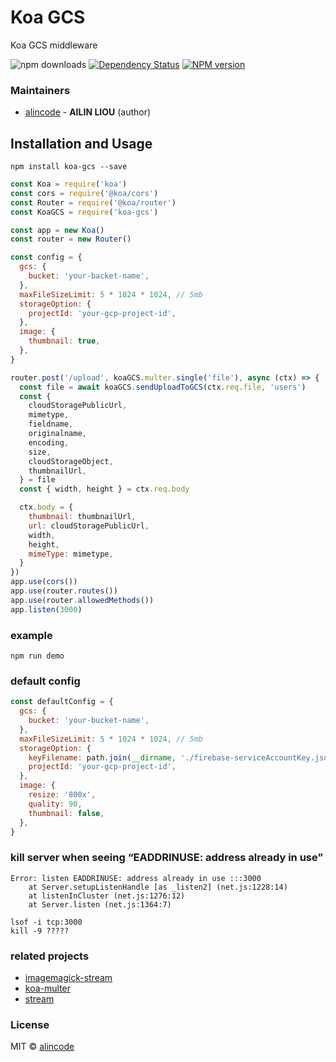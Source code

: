 # Koa GCS

Koa GCS middleware

![npm downloads](https://img.shields.io/npm/dt/koa-gcs.svg)
[![Dependency Status](https://img.shields.io/david/alincode/koa-gcs.svg?style=flat)](https://david-dm.org/alincode/koa-gcs)
[![NPM version][npm-image]][npm-url]

### Maintainers

- [alincode](https://github.com/alincode) - **AILIN LIOU** (author)

## Installation and Usage

```
npm install koa-gcs --save
```

```js
const Koa = require('koa')
const cors = require('@koa/cors')
const Router = require('@koa/router')
const KoaGCS = require('koa-gcs')

const app = new Koa()
const router = new Router()

const config = {
  gcs: {
    bucket: 'your-backet-name',
  },
  maxFileSizeLimit: 5 * 1024 * 1024, // 5mb
  storageOption: {
    projectId: 'your-gcp-project-id',
  },
  image: {
    thumbnail: true,
  },
}

router.post('/upload', koaGCS.multer.single('file'), async (ctx) => {
  const file = await koaGCS.sendUploadToGCS(ctx.req.file, 'users')
  const {
    cloudStoragePublicUrl,
    mimetype,
    fieldname,
    originalname,
    encoding,
    size,
    cloudStorageObject,
    thumbnailUrl,
  } = file
  const { width, height } = ctx.req.body

  ctx.body = {
    thumbnail: thumbnailUrl,
    url: cloudStoragePublicUrl,
    width,
    height,
    mimeType: mimetype,
  }
})
app.use(cors())
app.use(router.routes())
app.use(router.allowedMethods())
app.listen(3000)
```

### example

```
npm run demo
```

### default config

```js
const defaultConfig = {
  gcs: {
    bucket: 'your-bucket-name',
  },
  maxFileSizeLimit: 5 * 1024 * 1024, // 5mb
  storageOption: {
    keyFilename: path.join(__dirname, './firebase-serviceAccountKey.json'),
    projectId: 'your-gcp-project-id',
  },
  image: {
    resize: '800x',
    quality: 90,
    thumbnail: false,
  },
}
```

### kill server when seeing “EADDRINUSE: address already in use”

```
Error: listen EADDRINUSE: address already in use :::3000
    at Server.setupListenHandle [as _listen2] (net.js:1228:14)
    at listenInCluster (net.js:1276:12)
    at Server.listen (net.js:1364:7)
```

```
lsof -i tcp:3000
kill -9 ?????
```

### related projects

- [imagemagick-stream](https://github.com/eivindfjeldstad/imagemagick-stream)
- [koa-multer](https://github.com/koa-modules/multer)
- [stream](https://github.com/juliangruber/stream)

### License

MIT © [alincode](https://github.com/alincode)

[npm-url]: https://npmjs.org/package/koa-gcs
[npm-image]: http://img.shields.io/npm/v/koa-gcs.svg
